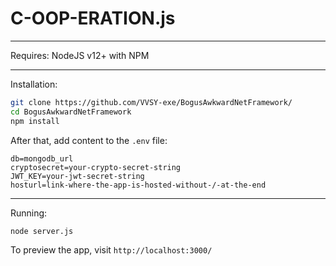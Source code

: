# C-OOP-ERATION.js

-------------------------------------------


Requires: NodeJS v12+ with NPM

-------------------------------------------

Installation:

```bash
git clone https://github.com/VVSY-exe/BogusAwkwardNetFramework/
cd BogusAwkwardNetFramework
npm install
```

After that, add content to the ``.env`` file:

```env
db=mongodb_url
cryptosecret=your-crypto-secret-string
JWT_KEY=your-jwt-secret-string
hosturl=link-where-the-app-is-hosted-without-/-at-the-end
```

-------------------------------------------

Running:

```bash
node server.js
```

To preview the app, visit ``http://localhost:3000/``
